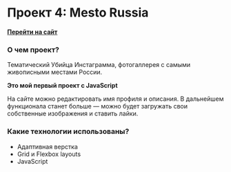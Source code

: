 # Проект 4: Mesto Russia
**[Перейти на сайт](https://geogeorgeous.github.io/mesto/)**


### О чем проект?

Тематический Убийца Инстаграмма, фотогаллерея с самыми живописными местами России.

**Это мой первый проект с JavaScript**

На сайте можно редактировать имя профиля и описания. В дальнейшем функционала станет больше — можно будет загружать свои собственные изображения и ставить лайки.

### Какие технологии использованы?
* Адаптивная верстка
* Grid и Flexbox layouts
* JavaScript
